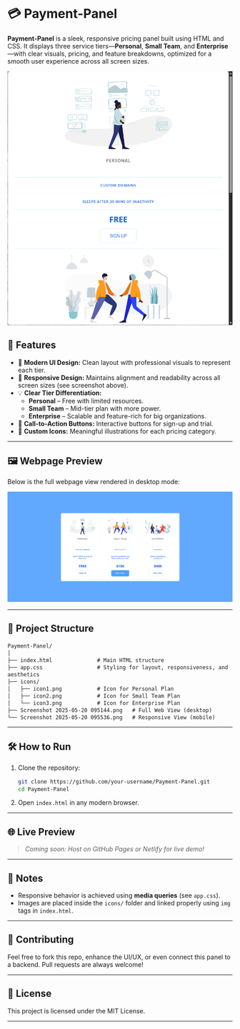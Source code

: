 # 💳 Payment-Panel

**Payment-Panel** is a sleek, responsive pricing panel built using HTML and CSS. It displays three service tiers—**Personal**, **Small Team**, and **Enterprise**—with clear visuals, pricing, and feature breakdowns, optimized for a smooth user experience across all screen sizes.

![Responsive View](./Screenshot%202025-05-20%20095536.png)

## 🌟 Features

- 🎨 **Modern UI Design:** Clean layout with professional visuals to represent each tier.
- 📱 **Responsive Design:** Maintains alignment and readability across all screen sizes (see screenshot above).
- 💡 **Clear Tier Differentiation:**
  - **Personal** – Free with limited resources.
  - **Small Team** – Mid-tier plan with more power.
  - **Enterprise** – Scalable and feature-rich for big organizations.
- 🔗 **Call-to-Action Buttons:** Interactive buttons for sign-up and trial.
- 🧩 **Custom Icons:** Meaningful illustrations for each pricing category.

---

## 🖼️ Webpage Preview

Below is the full webpage view rendered in desktop mode:

![Desktop View](./Screenshot%202025-05-20%20095144.png)

---

## 📁 Project Structure

```
Payment-Panel/
│
├── index.html              # Main HTML structure
├── app.css                 # Styling for layout, responsiveness, and aesthetics
├── icons/
│   ├── icon1.png           # Icon for Personal Plan
│   ├── icon2.png           # Icon for Small Team Plan
│   └── icon3.png           # Icon for Enterprise Plan
├── Screenshot 2025-05-20 095144.png   # Full Web View (desktop)
└── Screenshot 2025-05-20 095536.png   # Responsive View (mobile)
```

---

## 🛠️ How to Run

1. Clone the repository:
   ```bash
   git clone https://github.com/your-username/Payment-Panel.git
   cd Payment-Panel
   ```
2. Open `index.html` in any modern browser.

---

## 🌐 Live Preview

> _Coming soon: Host on GitHub Pages or Netlify for live demo!_

---

## 📌 Notes

- Responsive behavior is achieved using **media queries** (see `app.css`).
- Images are placed inside the `icons/` folder and linked properly using `img` tags in `index.html`.

---

## 🙌 Contributing

Feel free to fork this repo, enhance the UI/UX, or even connect this panel to a backend. Pull requests are always welcome!

---

## 📄 License

This project is licensed under the MIT License.

---
